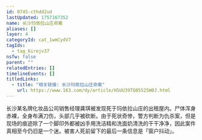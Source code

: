 ```yaml
---
id: 0745-cthdd2ud
lastUpdated: 1757167352
name: 长沙玛依拉山庄命案
aliases: []
layer: 4
categoryId: cat_1wmCydV7
tagIds:
  - tag_6irejv37
nsfw: false
parent: ""
relatedEntries: []
timelineEvents: []
titledLinks:
  - title: "相关链接: 长沙玛依拉山庄命案"
    url: https://www.163.com/dy/article/H5UU39TQ05525W0J.html
---
```


长沙某名牌化妆品公司销售经理龚琪被发现死于玛依拉山庄的出租屋内。尸体浑身赤裸，全身布满刀伤，头部几乎被砍断。由于死状奇惨，警方判断为仇杀案，但是现场的痕迹除了一个脚印外都被凶手用洗洁精和洗面奶清洗的干干净净，因此案件真相至今仍旧是一个迷。被害人死前留下的最后一条信息是「窗户抖动」。